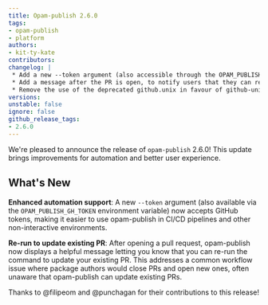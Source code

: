 ```yaml
---
title: Opam-publish 2.6.0
tags:
- opam-publish
- platform
authors:
- kit-ty-kate
contributors:
changelog: |
 * Add a new --token argument (also accessible through the OPAM_PUBLISH_GH_TOKEN environment variable) which accepts GitHub tokens to simplify non-interactive usages \[[#174](https://github.com/ocaml-opam/opam-publish/pull/174) [@filipeom](https://github.com/filipeom)\]
 * Add a message after the PR is open, to notify users that they can re-run opam-publish to update the PR \[[#172](https://github.com/ocaml-opam/opam-publish/pull/172) [@punchagan](https://github.com/punchagan)\]
 * Remove the use of the deprecated github.unix in favour of github-unix (added in ocaml-github 3.1.0) \[[@kit-ty-kate](https://github.com/kit-ty-kate)\]
versions:
unstable: false
ignore: false
github_release_tags:
- 2.6.0
---
```


We're pleased to announce the release of `opam-publish` 2.6.0! This update brings improvements for automation and better user experience.

## What's New

**Enhanced automation support**: A new `--token` argument (also available via the `OPAM_PUBLISH_GH_TOKEN` environment variable) now accepts GitHub tokens, making it easier to use opam-publish in CI/CD pipelines and other non-interactive environments.

**Re-run to update existing PR**: After opening a pull request, opam-publish now displays a helpful message letting you know that you can re-run the command to update your existing PR. This addresses a common workflow issue where package authors would close PRs and open new ones, often unaware that opam-publish can update existing PRs.

Thanks to @filipeom and @punchagan for their contributions to this release!
